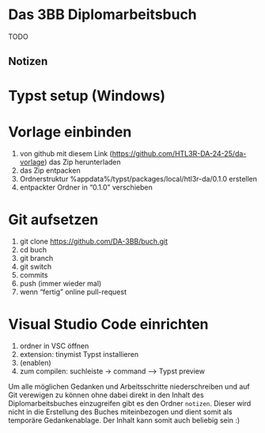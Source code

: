 # Das 3BB Diplomarbeitsbuch

TODO

## Notizen

# Typst setup (Windows)

# Vorlage einbinden
1. von github mit diesem Link (https://github.com/HTL3R-DA-24-25/da-vorlage) das Zip herunterladen
2. das Zip entpacken
3. Ordnerstruktur %appdata%/typst/packages/local/htl3r-da/0.1.0 erstellen
4. entpackter Ordner in “0.1.0” verschieben

 
# Git aufsetzen
1. git clone https://github.com/DA-3BB/buch.git
2. cd buch
3. git branch <name>
4. git switch <name>
5. commits
6. push (immer wieder mal)
7. wenn “fertig” online pull-request

# Visual Studio Code einrichten
1. ordner in VSC öffnen
2. extension: tinymist Typst installieren
3. (enablen)
4. zum compilen: suchleiste → command —> Typst preview

Um alle möglichen Gedanken und Arbeitsschritte niederschreiben und auf Git verewigen zu können ohne dabei direkt in den Inhalt des Diplomarbeitsbuches einzugreifen gibt es den Ordner `notizen`. Dieser wird nicht in die Erstellung des Buches miteinbezogen und dient somit als temporäre Gedankenablage. Der Inhalt kann somit auch beliebig sein :)
